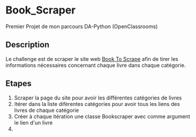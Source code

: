 # Book_Scraper
Premier Projet de mon parcours DA-Python (OpenClassrooms)

## Description 
Le challenge est de scraper le site web [Book To Scrape](http://books.toscrape.com/) afin de tirer les informations nécessaires concernant chaque livre dans chaque catégorie.


## Etapes
1. Scraper la page du site pour avoir les différentes catégories de livres
2. Itérer dans la liste diférentes catégories pour avoir tous les liens des livres de chaque catégorie
3. Créer à chaque itération une classe Bookscraper avec comme argument le lien d'un livre
4. 
